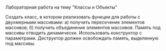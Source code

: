 Лабораторная работа на тему "Классы и Объекты"

Создать класс, в котором реализовать функции для работы с двухмерными массивами:
а) получить пересечение элементов массивов;
б) получить объединение элементов массивов.
Память под массивы отводить динамически. Использовать конструктор с параметрами. Деструктор должен освобождать память, выделенную под массивы.

